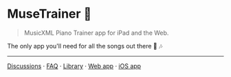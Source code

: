 # MuseTrainer 🎹

> MusicXML Piano Trainer app for iPad and the Web.

The only app you'll need for all the songs out there 🎵 🎶

---

[Discussions][1] &middot; [FAQ][4] &middot; [Library][5] &middot; [Web app][2] &middot; [iOS app][3]


[1]: https://github.com/orgs/musetrainer/discussions
[2]: https://musetrainer.com
[3]: https://apps.apple.com/vn/app/musetrainer/id1663700878
[4]: https://help.musetrainer.com/support.html
[5]: https://lib.musetrainer.com
